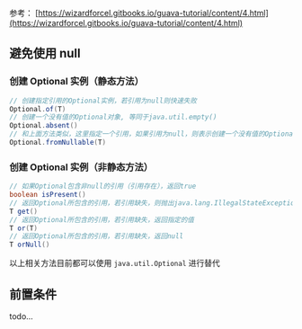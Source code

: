 ```toc

```

参考： [https://wizardforcel.gitbooks.io/guava-tutorial/content/4.html](https://wizardforcel.gitbooks.io/guava-tutorial/content/4.html)

## 避免使用 null

### 创建 Optional 实例（静态方法）

```java
// 创建指定引用的Optional实例，若引用为null则快速失败
Optional.of(T)	
// 创建一个没有值的Optional对象, 等同于java.util.empty()
Optional.absent()
// 和上面方法类似，这里指定一个引用，如果引用为null，则表示创建一个没有值的Optional对象
Optional.fromNullable(T)	
```

### 创建 Optional 实例（非静态方法）

```java
// 如果Optional包含非null的引用（引用存在），返回true
boolean isPresent()	
// 返回Optional所包含的引用，若引用缺失，则抛出java.lang.IllegalStateException
T get()	
// 返回Optional所包含的引用，若引用缺失，返回指定的值
T or(T)	
// 返回Optional所包含的引用，若引用缺失，返回null
T orNull()		
```

以上相关方法目前都可以使用 `java.util.Optional` 进行替代

## 前置条件


todo...


